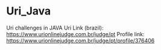 # Uri_Java
Uri challenges in JAVA
Uri Link (brazil): https://www.urionlinejudge.com.br/judge/pt
Profile link: https://www.urionlinejudge.com.br/judge/pt/profile/376406
